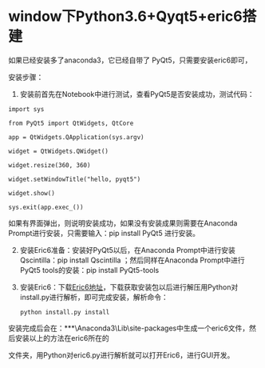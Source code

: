 # window下Python3.6+Qyqt5+eric6搭建 

如果已经安装多了anaconda3，它已经自带了 PyQt5，只需要安装eric6即可，

安装步骤：

1. 安装前首先在Notebook中进行测试，查看PyQt5是否安装成功，测试代码：

```
import sys

from PyQt5 import QtWidgets, QtCore

app = QtWidgets.QApplication(sys.argv)

widget = QtWidgets.QWidget()

widget.resize(360, 360)

widget.setWindowTitle("hello, pyqt5")

widget.show()

sys.exit(app.exec_())

```

如果有界面弹出，则说明安装成功，如果没有安装成果则需要在Anaconda Prompt进行安装，只需要输入：pip install PyQt5 进行安装。

2. 安装Eric6准备：安装好PyQt5以后，在Anaconda Prompt中进行安装Qscintilla：pip install Qscintilla ；然后同样在Anaconda Prompt中进行PyQt5 tools的安装：pip install PyQt5-tools

3. 安装Eric6：下载[Eric6地址](http://eric-ide.python-projects.org/eric-download.html)，下载获取安装包以后进行解压用Python对install.py进行解析，即可完成安装，解析命令：

   ```
   python install.py install
   ```

安装完成后会在：***\Anaconda3\Lib\site-packages中生成一个eric6文件，然后安装以上的方法在eric6所在的

文件夹，用Python对eric6.py进行解析就可以打开Eric6，进行GUI开发。

 